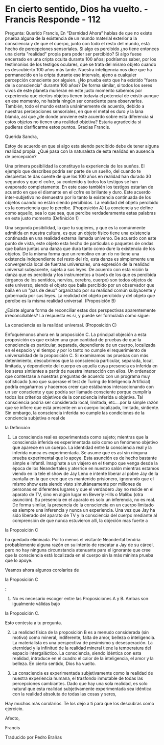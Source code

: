 # En cierto sentido, Dios ha vuelto. - Francis Responde - 112

Pregunta: Querido Francis, En “Eternidad Ahora” hablas de que no existe prueba alguna de la existencia de un mundo material exterior a la consciencia y de que el cuerpo, junto con todo el resto del mundo, está hecho de percepciones sensoriales. Si algo es percibido ¿no tiene entonces una cierta "realidad" propia para poder ser percibido? Si algo fuese encerrado en una cripta oculta durante 100 años; podríamos saber, por los testimonios de los testigos oculares, que se trata del mismo objeto cuando es descubierto 100 años más tarde. Nuestra inteligencia nos dice que ha permanecido en la cripta durante ese intervalo, ajeno a cualquier percepción consciente por alguien. ¿No prueba esto que ha existido "fuera de la consciencia" durante 100 años? De forma similar, si todos los seres vivos de este planeta murieran en este justo momento sabemos por experiencia que ciertos objetos tienen todavía el potencial de existir aunque en ese momento, no habría ningún ser consciente para observarlos. También, todo el mundo estaría unánimemente de acuerdo, debido a nuestras percepciones sensoriales, en que el metal es duro y la lana blanda, así que ¿de donde proviene este acuerdo sobre esta diferencia si estos objetos no tienen una realidad objetiva? Estaría agradecida si pudieras clarificarme estos puntos. Gracias Francis.

Querida Sandra,

Estoy de acuerdo en que si algo esta siendo percibido debe de tener alguna realidad propia. ¿Qué pasa con la naturaleza de esta realidad en ausencia de percepción?

Una primera posibilidad la constituye la experiencia de los sueños. El ejemplo que describes podría ser parte de un sueño, del cuando te despiertas te das cuente de que los 100 años en realidad han durado 30 segundos y que el cofre, su contenido y todos los testigos se han evaporado completamente. En este caso también los testigos estarían de acuerdo en que el diamante en el cofre es brillante y duro. Este acuerdo inter-subjetivo no demuestra por lo tanto la existencia continuada de los objetos cuando no están siendo percibidos. La realidad del objeto percibido es la consciencia que lo percibe. (Proposición A) La conciencia se define como aquello, sea lo que sea, que percibe verdaderamente estas palabras en este justo momento (Definición 1)

Una segunda posibilidad, la que tu sugieres, y que es la comúnmente admitida en nuestra cultura, es que un objeto físico tiene una existencia continuada en una realidad externa llamada universo. De acuerdo con este punto de vista, este objeto esta hecho de partículas o paquetes de ondas que bailan juntas una danza que dura tanto como dure la existencia de los objetos. De la misma forma que un remolino en un río no tiene una existencia independiente del resto del río, esta danza es simplemente una convergencia local de fuerzas universales, una expresión de la realidad universal subyacente, sujeta a sus leyes. De acuerdo con esta visión la danza que es percibida y los instrumentos a través de los que es percibida (órganos de los sentidos, nervios, cerebro, cuerpo) son todos objetos de este universo, siendo el objeto que baila percibido por un observador que baila en un "pas de deux" organizado por su realidad común subyacente y gobernada por sus leyes. La realidad del objeto percibido y del objeto que percibe es la misma realidad universal. (Proposición B)

¿Existe alguna forma de reconciliar estas dos perspectivas aparentemente irreconciliables? La respuesta es si, y puede ser formulada como sigue:

La consciencia es la realidad universal. (Proposición C)

Enfoquémonos ahora en la proposición C. La principal objeción a esta proposición es que existen una gran cantidad de pruebas de que la consciencia es particular, separada, dependiente de un cuerpo, localizada en el espacio y el tiempo y por lo tanto no cumple el requerimiento de universalidad de la proposición C. Si examinamos las pruebas con más detenimiento, descubrimos que la consciencia particular, separada, local, limitada, y dependiente del cuerpo es aquella cuya presencia es inferida en los seres sintientes a partir de nuestra interacción con ellos. Un ordenador que contestase a nuestras preguntas de acuerdo con un programa muy sofisticado (uno que superase el test de Turing de Inteligencia Artificial) podría engañarnos y hacernos creer que estábamos interaccionando con un ser consciente y que podría ser llamado consciente porque cumpliría todos los criterios objetivos de la consciencia inferida u objetiva. Tal consciencia podría ser considerada local, limitada, etc.…por la simple razón que se infiere que está presente en un cuerpo localizado, limitado, sintiente. Sin embargo, la consciencia inferida no cumple las condiciones de la conciencia subjetiva o real de

la Definición

1. La consciencia real es experimentada como sujeto; mientras que la consciencia inferida es experimentada solo como un fenómeno objetivo que aparece en un cuerpo. La identidad entre la consciencia real y la inferida nunca es experimentada. Se asume que es así sin ninguna prueba experimental que lo apoye. Esta asunción es de hecho bastante simple e infantil. Imagínate a un viajero en el tiempo que venga desde la época de los Neandertales y aterrice en nuestro salón mientras estamos viendo en la tele el show de Jay Leno e intente liberar al pobre Jay de la pantalla en la que cree que es mantenido prisionero, ignorando que el mismo show esta siendo visto simultáneamente por millones de personas en diferentes lugares y que el verdadero Jay no reside en el aparato de TV, sino en algún lugar en Beverly Hills o Malibu (otra asunción). Su presencia en el aparato es solo un inferencia, no es real. De forma similar, la presencia de la consciencia en un cuerpo limitado es siempre una inferencia y nunca un experiencia. Una vez que Jay ha sido liberado del aparato de TV y la consciencia del cuerpo mediante al comprensión de que nunca estuvieron allí, la objeción mas fuerte a

la Proposición C

ha quedado eliminada. Por lo menos el visitante Neandertal tendría probablemente alguna razón en su intento de rescatar a Jay de su cárcel, pero no hay ninguna circunstancia atenuante para el ignorante que cree que la consciencia está localizada en el cuerpo sin la más mínima prueba que lo apoye.

Veamos ahora algunos corolarios de

la Proposición C

:

1. No es necesario escoger entre las Proposiciones A y B. Ambas son igualmente válidas bajo

la Proposición C.

Esto contesta a tu pregunta.

2. La realidad física de la proposición B es a menudo considerada (sin motivo) como mineral, indiferente, falta de amor, belleza o inteligencia. La materialista es una perspectiva de pesimismo y desesperación. La eternidad y la infinitud de la realidad mineral tiene la temperatura del espacio intergaláctico. La consciencia, siendo idéntica con esta realidad, introduce en el cuadro el calor de la inteligencia, el amor y la belleza. En cierto sentido, Dios ha vuelto.

3. La consciencia es experimentada subjetivamente como la realidad de nuestra experiencia humana, el trasfondo inmutable de todas las percepciones cambiantes. Dado que hay una sola realidad, es solo natural que esta realidad subjetivamente experimentada sea idéntica con la realidad absoluta de todas las cosas y seres,

Hay muchos más corolarios. Te los dejo a ti para que los descubras como ejercicio.

Afecto,

Francis

Traducido por Pedro Brañas

